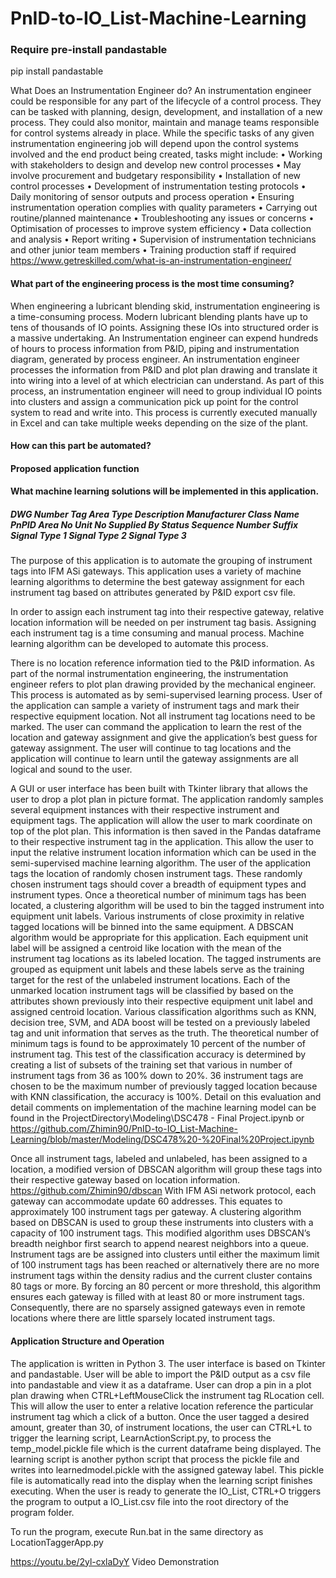 ﻿# PnID-to-IO_List-Machine-Learning

### Require pre-install pandastable

pip install pandastable

What Does an Instrumentation Engineer do?
An instrumentation engineer could be responsible for any part of the lifecycle of a control process. They can be tasked with planning, design, development, and installation of a new process. They could also monitor, maintain and manage teams responsible for control systems already in place.
While the specific tasks of any given instrumentation engineering job will depend upon the control systems involved and the end product being created, tasks might include:
• Working with stakeholders to design and develop new control processes
• May involve procurement and budgetary responsibility
• Installation of new control processes
• Development of instrumentation testing protocols
• Daily monitoring of sensor outputs and process operation
• Ensuring instrumentation operation complies with quality parameters
• Carrying out routine/planned maintenance
• Troubleshooting any issues or concerns
• Optimisation of processes to improve system efficiency
• Data collection and analysis
• Report writing
• Supervision of instrumentation technicians and other junior team members
• Training production staff if required
https://www.getreskilled.com/what-is-an-instrumentation-engineer/

#### What part of the engineering process is the most time consuming?

When engineering a lubricant blending skid, instrumentation engineering is a time-consuming process. Modern lubricant blending plants have up to tens of thousands of IO points. Assigning these IOs into structured order is a massive undertaking. An Instrumentation engineer can expend hundreds of hours to process information from P&ID, piping and instrumentation diagram, generated by process engineer. An instrumentation engineer processes the information from P&ID and plot plan drawing and translate it into wiring into a level of at which electrician can understand. As part of this process, an instrumentation engineer will need to group individual IO points into clusters and assign a communication pick up point for the control system to read and write into. This process is currently executed manually in Excel and can take multiple weeks depending on the size of the plant.

#### How can this part be automated?

#### Proposed application function

#### What machine learning solutions will be implemented in this application.

##### DWG Number Tag Area Type Description Manufacturer Class Name PnPID Area No Unit No Supplied By Status Sequence Number Suffix Signal Type 1 Signal Type 2 Signal Type 3

The purpose  of this application is to automate the grouping of instrument tags into IFM ASi gateways. This application uses a variety of machine learning algorithms to determine the best gateway assignment for each instrument tag based on attributes generated by P&ID export csv file.

In order to assign each instrument tag into their respective gateway, relative location information will be needed on per instrument tag basis. Assigning each instrument tag is a time consuming and manual process. Machine learning algorithm can be developed to automate this process.

There is no location reference information tied to the P&ID information. As part of the normal instrumentation engineering, the instrumentation engineer refers to plot plan drawing provided by the mechanical engineer. This process is automated as by semi-supervised learning process. User of the application can sample a variety of instrument tags and mark their respective equipment location. Not all instrument tag locations need to be marked. The user can command the application to learn the rest of the location and gateway assignment and give the application’s best guess for gateway assignment. The user will continue to tag locations and the application will continue to  learn until the gateway assignments are all logical and sound to the user. 

A GUI or user interface has been built with Tkinter library that allows the user to drop a plot plan in picture format. The application randomly samples several equipment instances with their respective instrument and equipment tags. The application will allow the user to mark coordinate on top of the plot plan. This information is then saved in the Pandas dataframe to their respective instrument tag in the application. This allow the user to input the relative instrument location information which can be used in the semi-supervised machine learning algorithm.
The user of the application tags the location of randomly chosen instrument tags. These randomly chosen instrument tags should cover a breadth of equipment types and instrument types. Once a theoretical number of minimum tags has been located, a clustering algorithm will be used to bin the tagged instrument into equipment unit labels. Various instruments of close proximity in relative tagged locations will be binned into the same equipment. A DBSCAN algorithm would be appropriate for this application. Each equipment unit label will be assigned a centroid like location with the mean of the instrument tag locations as its labeled location. The tagged instruments are grouped as equipment unit labels and these labels serve as the training target for the rest of the unlabeled instrument locations. Each of the unmarked location instrument tags will be classified by based on the attributes shown previously into their respective equipment unit label and assigned centroid location. Various classification algorithms such as KNN, decision tree, SVM, and ADA boost will be tested on a previously labeled tag and unit information that serves as the truth. The theoretical number of minimum tags is found to be approximately 10 percent of the number of instrument tag. This test of the classification accuracy is determined by creating a list of subsets of the training set that various in number of instrument tags from 36 as 100% down to 20%. 36 instrument tags are chosen to be the maximum number of previously tagged location because with KNN classification, the accuracy is 100%. Detail on this evaluation and detail comments on implementation of the machine learning model can be found in the ProjectDirectory\Modeling\DSC478 - Final Project.ipynb or  https://github.com/Zhimin90/PnID-to-IO_List-Machine-Learning/blob/master/Modeling/DSC478%20-%20Final%20Project.ipynb

Once all instrument tags, labeled and unlabeled, has been assigned to a location, a modified version of DBSCAN algorithm will group these tags into their respective gateway based on location information.  https://github.com/Zhimin90/dbscan With IFM ASi network protocol, each gateway can accommodate update 60 addresses. This equates to approximately 100 instrument tags per gateway. A clustering algorithm based on DBSCAN is used to group these instruments into clusters with a capacity of 100 instrument tags. This modified algorithm uses DBSCAN’s breadth neighbor first search to append nearest neighbors into a queue. Instrument tags are be assigned into clusters until either the maximum limit of 100 instrument tags has been reached or alternatively there are no more instrument tags within the density radius and the current cluster contains 80 tags or more. By forcing an 80 percent or more threshold, this algorithm ensures each gateway is filled with at least 80 or more instrument tags. Consequently, there are no sparsely assigned gateways even in remote locations where there are little sparsely located instrument tags.


#### Application Structure and Operation

The application is written in Python 3. The user interface is based on Tkinter and pandastable. User will be able to import the P&ID output as a csv file into pandastable and view it as a dataframe. User can drop a pin in a plot plan drawing when CTRL+LeftMouseClick the instrument tag RLocation cell. This will allow the user to enter a relative location reference the particular instrument tag which a click of a button. Once the user tagged a desired amount, greater than 30, of instrument locations, the user can CTRL+L to trigger the learning script, LearnActionScript.py, to process the temp_model.pickle file which is the current dataframe being displayed. The learning script is another python script that process the pickle file and writes into learnedmodel.pickle with the assigned gateway label. This pickle file is automatically read into the display when the learning script finishes executing. When the user is ready to generate the IO_List, CTRL+O triggers the program to output a IO_List.csv file into the root directory of the program folder.

To run the program, execute Run.bat in the same directory as LocationTaggerApp.py

https://youtu.be/2yl-cxlaDyY Video Demonstration

